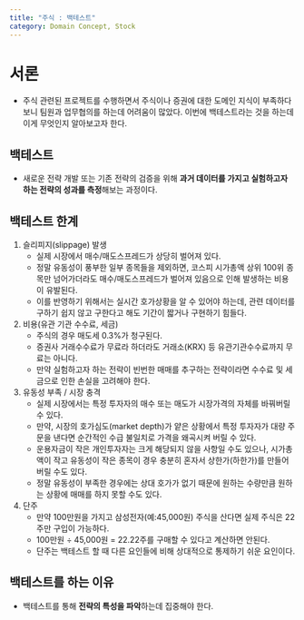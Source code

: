 ```yaml
---
title: "주식 : 백테스트"
category: Domain Concept, Stock
---
```




# 서론

- 주식 관련된 프로젝트를 수행하면서 주식이나 증권에 대한 도메인 지식이 부족하다 보니 팀원과 업무협의를 하는데 어려움이 많았다. 이번에 백테스트라는 것을 하는데 이게 무엇인지 알아보고자 한다. 



## 백테스트

- 새로운 전략 개발 또는 기존 전략의 검증을 위해 **과거 데이터를 가지고 실험하고자 하는 전략의 성과를 측정**해보는 과정이다.



## 백테스트 한계

1. 슬리피지(slippage) 발생
   - 실제 시장에서 매수/매도스프레드가 상당히 벌어져 있다. 
   - 정말 유동성이 풍부한 일부 종목들을 제외하면, 코스피 시가총액 상위 100위 종목만 넘어가더라도 매수/매도스프레드가 벌어져 있음으로 인해 발생하는 비용이 유발된다. 
   - 이를 반영하기 위해서는 실시간 호가상황을 알 수 있어야 하는데, 관련 데이터를 구하기 쉽지 않고 구한다고 해도 기간이 짧거나 구현하기 힘들다.
2. 비용(유관 기관 수수료, 세금)
   - 주식의 경우 매도세 0.3%가 청구된다. 
   - 증권사 거래수수료가 무료라 하더라도 거래소(KRX) 등 유관기관수수료까지 무료는 아니다. 
   - 만약 실험하고자 하는 전략이 빈번한 매매를 추구하는 전략이라면 수수료 및 세금으로 인한 손실을 고려해야 한다.
3. 유동성 부족 / 시장 충격
   - 실제 시장에서는 특정 투자자의 매수 또는 매도가 시장가격의 자체를 바꿔버릴 수 있다. 
   - 만약, 시장의 호가심도(market depth)가 얕은 상황에서 특정 투자자가 대량 주문을 낸다면 순간적인 수급 불일치로 가격을 왜곡시켜 버릴 수 있다. 
   - 운용자금이 작은 개인투자자는 크게 해당되지 않을 사항일 수도 있으나, 시가총액이 작고 유동성이 작은 종목이 경우 충분히 혼자서 상한가(하한가)를 만들어 버릴 수도 있다.
   - 정말 유동성이 부족한 경우에는 상대 호가가 없기 때문에 원하는 수량만큼 원하는 상황에 매매를 하지 못할 수도 있다.
4. 단주
   - 만약 100만원을 가지고 삼성전자(예:45,000원) 주식을 산다면 실제 주식은 22주만 구입이 가능하다. 
   - 100만원 ÷ 45,000원 = 22.22주를 구매할 수 있다고 계산하면 안된다. 
   - 단주는 백테스트 할 때 다른 요인들에 비해 상대적으로 통제하기 쉬운 요인이다.



## 백테스트를 하는 이유

- 백테스트를 통해 **전략의 특성을 파악**하는데 집중해야 한다.